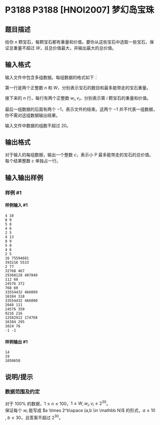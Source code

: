 # P3188 P3188 [HNOI2007] 梦幻岛宝珠

## 题目描述

给你 $n$ 颗宝石，每颗宝石都有重量和价值。要你从这些宝石中选取一些宝石，保证总重量不超过 $W$，且总价值最大，并输出最大的总价值。


## 输入格式

输入文件中包含多组数据。每组数据的格式如下：

第一行是两个正整数 $n$ 和 $W$，分别表示宝石的数目和最多能带走的宝石重量。

接下来的 $n$ 行，每行有两个正整数 $w_i,v_i$，分别表示第 $i$ 颗宝石的重量和价值。

最后一组数据的后面有两个 $-1$，表示文件的结束。这两个 $-1$ 并不代表一组数据，你不需对这组数据输出结果。  

输入文件中数据的组数不超过 $20$。


## 输出格式

对于输入的每组数据，输出一个整数 $c$，表示小 P 最多能带走的宝石的总价值。  
每个结果整数 $c$ 单独占一行。


## 输入输出样例

### 样例 #1

#### 样例输入 #1

```
4 10
8 9
5 8
4 6
2 5
4 13
8 9
5 8
4 6
2 5
16 75594681
393216 5533
2 77
32768 467
29360128 407840
112 68
24576 372
768 60
33554432 466099
16384 318
33554432 466090
2048 111
24576 350
9216 216
12582912 174768
16384 295
1024 76
-1 -1
```

#### 样例输出 #1

```
14
19
1050650
```

## 说明/提示

### 数据范围及约定

对于 $100\%$ 的数据，$1\le n \le 100$，$1\le W,w_i,v_i \le 2^{30}$。  
保证每个 $w_i$ 能写成 $a \times 2^b\space (a,b \in \mathbb N)$ 的形式，$a \leq 10$ , $b \leq 30$，且答案不超过 $2^{30}$。

